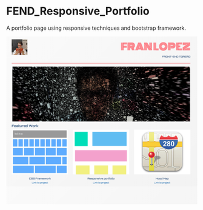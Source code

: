 # FEND_Responsive_Portfolio
A portfolio page using responsive techniques and bootstrap framework.

![Alt text](https://github.com/Frandman/FEND_Responsive_Portfolio/blob/master/images/screenshot_1.tiff)
